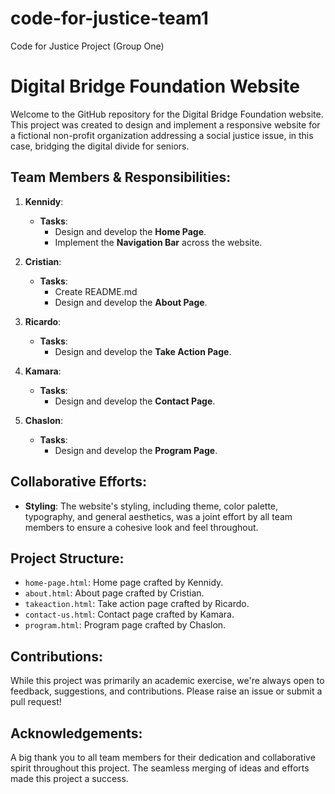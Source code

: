 # code-for-justice-team1
Code for Justice Project (Group One)

# Digital Bridge Foundation Website

Welcome to the GitHub repository for the Digital Bridge Foundation website. This project was created to design and implement a responsive website for a fictional non-profit organization addressing a social justice issue, in this case, bridging the digital divide for seniors.

## Team Members & Responsibilities:

1. **Kennidy**:
   - **Tasks**:
     - Design and develop the **Home Page**.
     - Implement the **Navigation Bar** across the website.

2. **Cristian**:
   - **Tasks**:
     - Create README.md
     - Design and develop the **About Page**.

3. **Ricardo**:
   - **Tasks**:
     - Design and develop the **Take Action Page**.

4. **Kamara**:
   - **Tasks**:
     - Design and develop the **Contact Page**.

5. **Chaslon**:
   - **Tasks**:
     - Design and develop the **Program Page**.


## Collaborative Efforts:

- **Styling**: The website's styling, including theme, color palette, typography, and general aesthetics, was a joint effort by all team members to ensure a cohesive look and feel throughout.

## Project Structure:

- `home-page.html`: Home page crafted by Kennidy.
- `about.html`: About page crafted by Cristian.
- `takeaction.html`: Take action page crafted by Ricardo.
- `contact-us.html`: Contact page crafted by Kamara.
- `program.html`: Program page crafted by Chaslon.



## Contributions:

While this project was primarily an academic exercise, we're always open to feedback, suggestions, and contributions. Please raise an issue or submit a pull request!

## Acknowledgements:

A big thank you to all team members for their dedication and collaborative spirit throughout this project. The seamless merging of ideas and efforts made this project a success.
